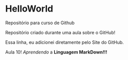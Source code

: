 # HelloWorld
 Repositório para curso de Github

Repositório criado durante uma aula sobre o GitHub!

Essa linha, eu adicionei diretamente pelo Site do GitHub.

Aula 10! *Aprendendo* a **Linguagem MarkDown!!!**
